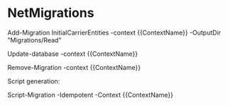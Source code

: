 # NetMigrations

Add-Migration InitialCarrierEntities -context {{ContextName}} -OutputDir "Migrations/Read"

Update-database -context {{ContextName}}
  
Remove-Migration -context {{ContextName}}

Script generation:

Script-Migration -Idempotent -Context {{ContextName}}
